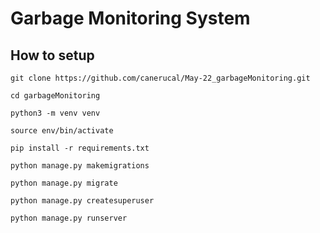 # Garbage Monitoring System 




## How to setup
`git clone https://github.com/canerucal/May-22_garbageMonitoring.git`

`cd garbageMonitoring`

`python3 -m venv venv`

`source env/bin/activate`

`pip install -r requirements.txt`

`python manage.py makemigrations`

`python manage.py migrate`

`python manage.py createsuperuser`

`python manage.py runserver`
